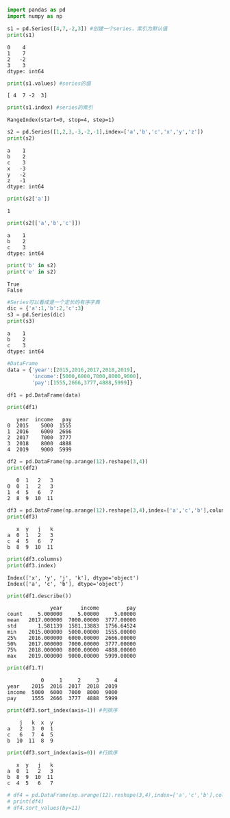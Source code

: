 

```python
import pandas as pd
import numpy as np
```


```python
s1 = pd.Series([4,7,-2,3]) #创建一个series，索引为默认值
print(s1)
```

    0    4
    1    7
    2   -2
    3    3
    dtype: int64
    


```python
print(s1.values) #series的值
```

    [ 4  7 -2  3]
    


```python
print(s1.index) #series的索引
```

    RangeIndex(start=0, stop=4, step=1)
    


```python
s2 = pd.Series([1,2,3,-3,-2,-1],index=['a','b','c','x','y','z'])
print(s2)
```

    a    1
    b    2
    c    3
    x   -3
    y   -2
    z   -1
    dtype: int64
    


```python
print(s2['a'])
```

    1
    


```python
print(s2[['a','b','c']])
```

    a    1
    b    2
    c    3
    dtype: int64
    


```python
print('b' in s2)
print('e' in s2)
```

    True
    False
    


```python
#Series可以看成是一个定长的有序字典
dic = {'a':1,'b':2,'c':3}
s3 = pd.Series(dic)
print(s3)
```

    a    1
    b    2
    c    3
    dtype: int64
    


```python
#DataFrame
data = {'year':[2015,2016,2017,2018,2019],
        'income':[5000,6000,7000,8000,9000],
        'pay':[1555,2666,3777,4888,5999]}

df1 = pd.DataFrame(data)

print(df1)
```

       year  income   pay
    0  2015    5000  1555
    1  2016    6000  2666
    2  2017    7000  3777
    3  2018    8000  4888
    4  2019    9000  5999
    


```python
df2 = pd.DataFrame(np.arange(12).reshape(3,4))
print(df2)
```

       0  1   2   3
    0  0  1   2   3
    1  4  5   6   7
    2  8  9  10  11
    


```python
df3 = pd.DataFrame(np.arange(12).reshape(3,4),index=['a','c','b'],columns=['x','y','j','k'])
print(df3)
```

       x  y   j   k
    a  0  1   2   3
    c  4  5   6   7
    b  8  9  10  11
    


```python
print(df3.columns)
print(df3.index)
```

    Index(['x', 'y', 'j', 'k'], dtype='object')
    Index(['a', 'c', 'b'], dtype='object')
    


```python
print(df1.describe())
```

                  year      income         pay
    count     5.000000     5.00000     5.00000
    mean   2017.000000  7000.00000  3777.00000
    std       1.581139  1581.13883  1756.64524
    min    2015.000000  5000.00000  1555.00000
    25%    2016.000000  6000.00000  2666.00000
    50%    2017.000000  7000.00000  3777.00000
    75%    2018.000000  8000.00000  4888.00000
    max    2019.000000  9000.00000  5999.00000
    


```python
print(df1.T)
```

               0     1     2     3     4
    year    2015  2016  2017  2018  2019
    income  5000  6000  7000  8000  9000
    pay     1555  2666  3777  4888  5999
    


```python
print(df3.sort_index(axis=1)) #列排序
```

        j   k  x  y
    a   2   3  0  1
    c   6   7  4  5
    b  10  11  8  9
    


```python
print(df3.sort_index(axis=0)) #行排序
```

       x  y   j   k
    a  0  1   2   3
    b  8  9  10  11
    c  4  5   6   7
    


```python
# df4 = pd.DataFrame(np.arange(12).reshape(3,4),index=['a','c','b'],columns=[0,100,10,11])
# print(df4)
# df4.sort_values(by=11)
```
